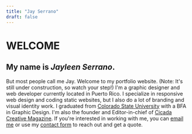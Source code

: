 ```yaml
---
title: "Jay Serrano"
draft: false
---
```


# WELCOME

## My name is *Jayleen Serrano*. 

But most people call me Jay. Welcome to my portfolio website. (Note: It's still under construction, so watch your step!) I'm a graphic designer and web developer currently located in Puerto Rico. I specialize in responsive web design and coding static websites, but I also do a lot of branding and visual identity work. I graduated from [Colorado State University](https://www.colostate.edu/) with a BFA in Graphic Design. I'm also the founder and Editor-in-chief of [Cicada Creative Magazine](https://cicadacreativemag.com/). If you're interested in working with me, you can [email me](/mailto:jserrano.97@outlook.com) or use my [contact form](/contact) to reach out and get a quote.
